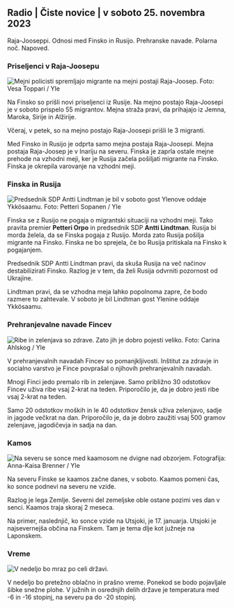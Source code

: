 ## Radio \| Čiste novice \| v soboto 25. novembra 2023

Raja-Jooseppi. Odnosi med Finsko in Rusijo. Prehranske navade. Polarna noč. Napoved.

### Priseljenci v Raja-Joosepu

![Mejni policisti spremljajo migrante na mejni postaji Raja-Joosep. Foto: Vesa Toppari / Yle](https://images.cdn.yle.fi/image/upload/c_crop,h_2485,w_4434,x_0,y_0/ar_1.7777777777777777,c_fill,g_faces,h_675,w_1200/dpr_1.0/q_auto:eco/f_auto/fl_lossy/v1700923049/39-12066516562050c25bf5)

Na Finsko so prišli novi priseljenci iz Rusije. Na mejno postajo Raja-Joosepi je v soboto prispelo 55 migrantov. Mejna straža pravi, da prihajajo iz Jemna, Maroka, Sirije in Alžirije.

Včeraj, v petek, so na mejno postajo Raja-Joosepi prišli le 3 migranti.

Med Finsko in Rusijo je odprta samo mejna postaja Raja-Joosepi. Mejna postaja Raja-Joosep je v Inariju na severu. Finska je zaprla ostale mejne prehode na vzhodni meji, ker je Rusija začela pošiljati migrante na Finsko. Finska je okrepila varovanje na vzhodni meji.

### Finska in Rusija

![Predsednik SDP Antti Lindtman je bil v soboto gost Ylenove oddaje Ykkösaamu. Foto: Petteri Sopanen / Yle](https://images.cdn.yle.fi/image/upload/c_crop,h_2246,w_3994,x_0,y_219/ar_1.7777777777777777,c_fill,g_faces,h_675,w_1200/dpr_1.0/q_auto:eco/f_auto/fl_lossy/v1700900444/39-12065056561addd4a0a6)

Finska se z Rusijo ne pogaja o migrantski situaciji na vzhodni meji. Tako pravita premier **Petteri Orpo** in predsednik SDP **Antti Lindtman**. Rusija bi morda želela, da se Finska pogaja z Rusijo. Morda zato Rusija pošilja migrante na Finsko. Finska ne bo sprejela, če bo Rusija pritiskala na Finsko k pogajanjem.

Predsednik SDP Antti Lindtman pravi, da skuša Rusija na več načinov destabilizirati Finsko. Razlog je v tem, da želi Rusija odvrniti pozornost od Ukrajine.

Lindtman pravi, da se vzhodna meja lahko popolnoma zapre, če bodo razmere to zahtevale. V soboto je bil Lindtman gost Ylenine oddaje Ykkösaamu.

### Prehranjevalne navade Fincev

![Ribe in zelenjava so zdrave. Zato jih je dobro pojesti veliko. Foto: Carina Ahlskog / Yle](https://images.cdn.yle.fi/image/upload/c_crop,h_2495,w_4437,x_987,y_765/ar_1.7777777777777777,c_fill,g_faces,h_675,w_1200/dpr_1.0/q_auto:eco/f_auto/fl_lossy/v1693405582/39-116488464ef488e5f9cd)

V prehranjevalnih navadah Fincev so pomanjkljivosti. Inštitut za zdravje in socialno varstvo je Fince povprašal o njihovih prehranjevalnih navadah.

Mnogi Finci jedo premalo rib in zelenjave. Samo približno 30 odstotkov Fincev uživa ribe vsaj 2-krat na teden. Priporočilo je, da je dobro jesti ribe vsaj 2-krat na teden.

Samo 20 odstotkov moških in le 40 odstotkov žensk uživa zelenjavo, sadje in jagode večkrat na dan. Priporočilo je, da je dobro zaužiti vsaj 500 gramov zelenjave, jagodičevja in sadja na dan.

### Kamos

![Na severu se sonce med kaamosom ne dvigne nad obzorjem. Fotografija: Anna-Kaisa Brenner / Yle](https://images.cdn.yle.fi/image/upload/c_crop,h_1944,w_3456,x_0,y_1025/ar_1.7777777777777777,c_fill,g_faces,h_675,w_1200/dpr_1.0/q_auto:eco/f_auto/fl_lossy/v1641653122/39-89980561d9a329301e9)

Na severu Finske se kaamos začne danes, v soboto. Kaamos pomeni čas, ko sonce podnevi na severu ne vzide.

Razlog je lega Zemlje. Severni del zemeljske oble ostane pozimi ves dan v senci. Kaamos traja skoraj 2 meseca.

Na primer, naslednjič, ko sonce vzide na Utsjoki, je 17. januarja. Utsjoki je najsevernejša občina na Finskem. Tam je tema dlje kot južneje na Laponskem.

### Vreme

![V nedeljo bo mraz po celi državi.](https://images.cdn.yle.fi/image/upload/c_crop,h_1080,w_1919,x_0,y_0/ar_1.7777777777777777,c_fill,g_faces,h_675,w_1200/dpr_1.0/q_auto:eco/f_auto/fl_lossy/v1700928265/39-120668565621aeb49ab4)

V nedeljo bo pretežno oblačno in prašno vreme. Ponekod se bodo pojavljale šibke snežne plohe. V južnih in osrednjih delih države je temperatura med -6 in -16 stopinj, na severu pa do -20 stopinj.